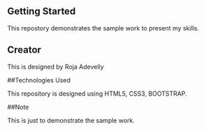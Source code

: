 

## Getting Started
 This repostory demonstrates the sample work to present my skills.


## Creator

This is designed by Roja Adevelly

##Technologies Used

This repository is designed using HTML5, CSS3, BOOTSTRAP.

##Note

This is just to demonstrate the sample work.